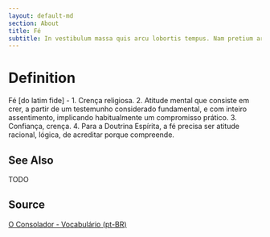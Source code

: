 ```yaml
---
layout: default-md
section: About
title: Fé
subtitle: In vestibulum massa quis arcu lobortis tempus. Nam pretium arcu in odio vulputate luctus.
---
```


# Definition
Fé [do latim fide] - 1. Crença religiosa. 2. Atitude mental que consiste em crer, a partir de um testemunho considerado fundamental, e com inteiro assentimento, implicando habitualmente um compromisso prático. 3. Confiança, crença. 4. Para a Doutrina Espírita, a fé precisa ser atitude racional, lógica, de acreditar porque compreende.

## See Also
TODO

## Source
[O Consolador - Vocabulário (pt-BR)](http://www.oconsolador.com.br/linkfixo/vocabulario/principal.html)


